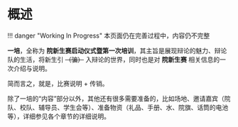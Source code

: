 # 概述

!!! danger "Working In Progress"
    本页面仍在完善过程中，内容仍不完整

**一培**，全称为 **院新生赛启动仪式暨第一次培训**，其主旨是展现辩论的魅力、辩论队的生活，将新生引 ~~（骗）~~ 入辩论的世界，同时也是对 **院新生赛** 相关信息的一次介绍与说明。

简而言之，就是，比赛说明 + 传销。

除了一培的“内容”部分以外，其他还有很多需要准备的，比如场地、邀请嘉宾（院队、校队、辅导员、学生会等）、准备物资（礼品、手册、水、院旗、话筒的电池等），详细参见各个章节的详细说明。
